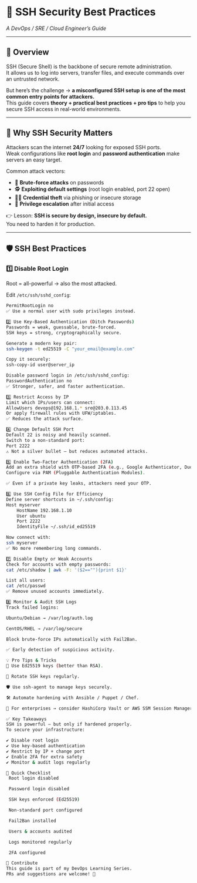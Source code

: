 # 🔐 SSH Security Best Practices  
*A DevOps / SRE / Cloud Engineer’s Guide*  

---

## 📖 Overview  

SSH (Secure Shell) is the backbone of secure remote administration.  
It allows us to log into servers, transfer files, and execute commands over an untrusted network.  

But here’s the challenge → **a misconfigured SSH setup is one of the most common entry points for attackers.**  
This guide covers **theory + practical best practices + pro tips** to help you secure SSH access in real-world environments.  

---

## 🚨 Why SSH Security Matters  

Attackers scan the internet **24/7** looking for exposed SSH ports.  
Weak configurations like **root login** and **password authentication** make servers an easy target.  

Common attack vectors:  
- 🔑 **Brute-force attacks** on passwords  
- 🕵️ **Exploiting default settings** (root login enabled, port 22 open)  
- 🧑‍💻 **Credential theft** via phishing or insecure storage  
- 🚪 **Privilege escalation** after initial access  

👉 Lesson: **SSH is secure by design, insecure by default.**  
You need to harden it for production.  

---

## 🛡️ SSH Best Practices  

### 1️⃣ Disable Root Login  
Root = all-powerful → also the most attacked.  

Edit `/etc/ssh/sshd_config`:  
```bash
PermitRootLogin no
✅ Use a normal user with sudo privileges instead.

2️⃣ Use Key-Based Authentication (Ditch Passwords)
Passwords = weak, guessable, brute-forced.
SSH keys = strong, cryptographically secure.

Generate a modern key pair:
ssh-keygen -t ed25519 -C "your_email@example.com"

Copy it securely:
ssh-copy-id user@server_ip

Disable password login in /etc/ssh/sshd_config:
PasswordAuthentication no
✅ Stronger, safer, and faster authentication.

3️⃣ Restrict Access by IP
Limit which IPs/users can connect:
AllowUsers devops@192.168.1.* sre@203.0.113.45
Or apply firewall rules with UFW/iptables.
✅ Reduces the attack surface.

4️⃣ Change Default SSH Port
Default 22 is noisy and heavily scanned.
Switch to a non-standard port:
Port 2222
⚠️ Not a silver bullet — but reduces automated attacks.

5️⃣ Enable Two-Factor Authentication (2FA)
Add an extra shield with OTP-based 2FA (e.g., Google Authenticator, Duo).
Configure via PAM (Pluggable Authentication Modules).

✅ Even if a private key leaks, attackers need your OTP.

6️⃣ Use SSH Config File for Efficiency
Define server shortcuts in ~/.ssh/config:
Host myserver
    HostName 192.168.1.10
    User ubuntu
    Port 2222
    IdentityFile ~/.ssh/id_ed25519

Now connect with:
ssh myserver
✅ No more remembering long commands.

7️⃣ Disable Empty or Weak Accounts
Check for accounts with empty passwords:
cat /etc/shadow | awk -F: '($2==""){print $1}'

List all users:
cat /etc/passwd
✅ Remove unused accounts immediately.

8️⃣ Monitor & Audit SSH Logs
Track failed logins:

Ubuntu/Debian → /var/log/auth.log

CentOS/RHEL → /var/log/secure

Block brute-force IPs automatically with Fail2Ban.

✅ Early detection of suspicious activity.

💡 Pro Tips & Tricks
🔑 Use Ed25519 keys (better than RSA).

🔄 Rotate SSH keys regularly.

🛡️ Use ssh-agent to manage keys securely.

🛠️ Automate hardening with Ansible / Puppet / Chef.

🧭 For enterprises → consider HashiCorp Vault or AWS SSM Session Manager to avoid direct SSH.

✅ Key Takeaways
SSH is powerful — but only if hardened properly.
To secure your infrastructure:

✔️ Disable root login
✔️ Use key-based authentication
✔️ Restrict by IP + change port
✔️ Enable 2FA for extra safety
✔️ Monitor & audit logs regularly

📌 Quick Checklist
 Root login disabled

 Password login disabled

 SSH keys enforced (Ed25519)

 Non-standard port configured

 Fail2Ban installed

 Users & accounts audited

 Logs monitored regularly

 2FA configured

🤝 Contribute
This guide is part of my DevOps Learning Series.
PRs and suggestions are welcome! 🚀

